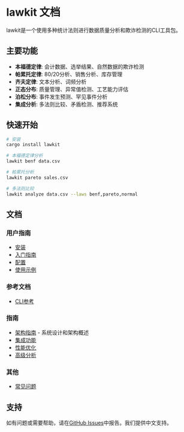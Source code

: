 # lawkit 文档

lawkit是一个使用多种统计法则进行数据质量分析和欺诈检测的CLI工具包。

## 主要功能

- **本福德定律**: 会计数据、选举结果、自然数据的欺诈检测
- **帕累托定律**: 80/20分析、销售分析、库存管理
- **齐夫定律**: 文本分析、词频分析
- **正态分布**: 质量管理、异常值检测、工艺能力评估
- **泊松分布**: 事件发生预测、罕见事件分析
- **集成分析**: 多法则比较、矛盾检测、推荐系统

## 快速开始

```bash
# 安装
cargo install lawkit

# 本福德定律分析
lawkit benf data.csv

# 帕累托分析
lawkit pareto sales.csv

# 多法则比较
lawkit analyze data.csv --laws benf,pareto,normal
```

## 文档

### 用户指南
- [安装](user-guide/installation_zh.md)
- [入门指南](user-guide/getting-started_zh.md)  
- [配置](user-guide/configuration_zh.md)
- [使用示例](user-guide/examples_zh.md)

### 参考文档
- [CLI参考](reference/cli-reference_zh.md)

### 指南
- [架构指南](guides/architecture_zh.md) - 系统设计和架构概述
- [集成功能](guides/integrations_zh.md)
- [性能优化](guides/performance_zh.md)
- [高级分析](guides/advanced-analysis_zh.md)


### 其他
- [常见问题](user-guide/faq_zh.md)

## 支持

如有问题或需要帮助，请在[GitHub Issues](https://github.com/user/lawkit/issues)中报告。我们提供中文支持。